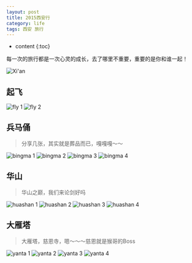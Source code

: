 ```yaml
---
layout: post
title: 2015西安行
category: life
tags: 西安 旅行
---
```


* content
{:toc}

每一次的旅行都是一次心灵的成长，去了哪里不重要，重要的是你和谁一起！

![Xi'an](http://7xj4mc.com1.z0.glb.clouddn.com/xi-an.jpg)

<!--more-->

## 起飞

![fly 1](http://7xj4mc.com1.z0.glb.clouddn.com/fly2xi-an_1.jpg)
![fly 2](http://7xj4mc.com1.z0.glb.clouddn.com/fly2xi-an_2.jpg)

## 兵马俑

> 分享几张，其实就是葬品而已，嘎嘎嘎～～

![bingma 1](http://7xj4mc.com1.z0.glb.clouddn.com/bingma_1.jpg)
![bingma 2](http://7xj4mc.com1.z0.glb.clouddn.com/bingma_2.jpg)
![bingma 3](http://7xj4mc.com1.z0.glb.clouddn.com/bingma_3.jpg)
![bingma 4](http://7xj4mc.com1.z0.glb.clouddn.com/bingma_4.jpg)

## 华山

> 华山之巅，我们来论剑好吗

![huashan 1](http://7xj4mc.com1.z0.glb.clouddn.com/huashan_1.jpg)
![huashan 2](http://7xj4mc.com1.z0.glb.clouddn.com/huashan_2.jpg)
![huashan 3](http://7xj4mc.com1.z0.glb.clouddn.com/huashan_3.jpg)
![huashan 4](http://7xj4mc.com1.z0.glb.clouddn.com/huashan_4.jpg)

## 大雁塔

> 大雁塔，慈恩寺，嗯～～～慈恩就是猴哥的Boss

![yanta 1](http://7xj4mc.com1.z0.glb.clouddn.com/yanta_1.jpg)
![yanta 2](http://7xj4mc.com1.z0.glb.clouddn.com/yanta_2.jpg)
![yanta 3](http://7xj4mc.com1.z0.glb.clouddn.com/yanta_3.jpg)
![yanta 4](http://7xj4mc.com1.z0.glb.clouddn.com/yanta_4.jpg)